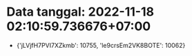 # Data tanggal: 2022-11-18 02:10:59.736676+07:00

* {'jLVjfH7PVI7XZkmb': 10755, 'le9crsEm2VK8BOTE': 10062}
